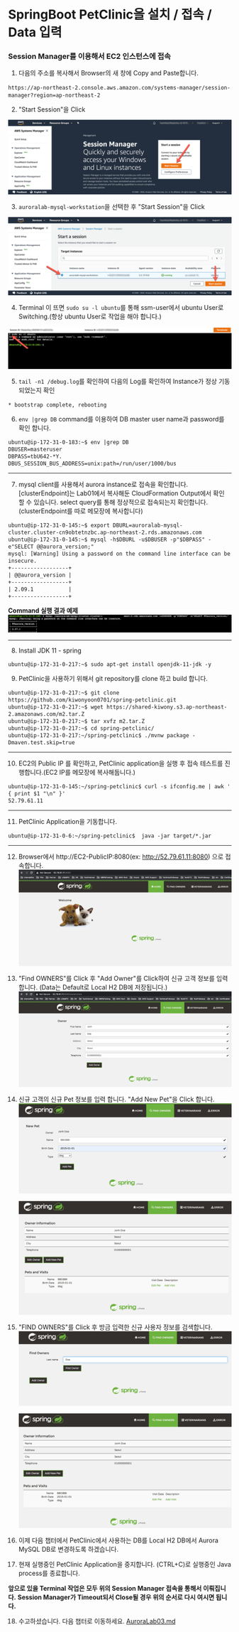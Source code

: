 # SpringBoot PetClinic을 설치 / 접속 / Data 입력

### Session Manager를 이용해서 EC2 인스턴스에 접속

1. 다음의 주소를 복사해서 Browser의 새 창에 Copy and Paste합니다.

`https://ap-northeast-2.console.aws.amazon.com/systems-manager/session-manager?region=ap-northeast-2`

2. "Start Session"을 Click

<kbd> ![GitHub Logo](images/6.png) </kbd>

3. `auroralab-mysql-workstation`을 선택한 후 "Start Session"을 Click

<kbd> ![GitHub Logo](images/7.png) </kbd>

4. Terminal 이 뜨면 `sudo su -l ubuntu`를 통해 ssm-user에서 ubuntu User로 Switching.(항상 ubuntu User로 작업을 해야 합니다.)

<kbd> ![GitHub Logo](images/8.png) </kbd>

5. `tail -n1 /debug.log`를 확인하여 다음의 Log를 확인하여 Instance가 정상 기동되었는지 확인

`* bootstrap complete, rebooting`

6. `env |grep DB` command를 이용하여 DB master user name과 password를 확인 합니다.

```
ubuntu@ip-172-31-0-183:~$ env |grep DB
DBUSER=masteruser
DBPASS=tbU642-*Y.
DBUS_SESSION_BUS_ADDRESS=unix:path=/run/user/1000/bus
```

---

7. mysql client를 사용해서 aurora instance로 접속을 확인합니다. [clusterEndpoint]는 Lab01에서 복사해둔 CloudFormation Output에서 확인 할 수 있습니다. select query를 통해 정상적으로 접속되는지 확인합니다. (clusterEndpoint를 따로 메모장에 복사합니다)

```
ubuntu@ip-172-31-0-145:~$ export DBURL=auroralab-mysql-cluster.cluster-cn9obtetnzbc.ap-northeast-2.rds.amazonaws.com
ubuntu@ip-172-31-0-145:~$ mysql -h$DBURL -u$DBUSER -p"$DBPASS" -e"SELECT @@aurora_version;"
mysql: [Warning] Using a password on the command line interface can be insecure.
+------------------+
| @@aurora_version |
+------------------+
| 2.09.1           |
+------------------+

```

**Command 실행 결과 예제**
<kbd> ![GitHub Logo](images/9.png) </kbd>

---

8. Install JDK 11 - spring

```
ubuntu@ip-172-31-0-217:~$ sudo apt-get install openjdk-11-jdk -y
```

9. PetClinic을 사용하기 위해서 git repository를 clone 하고 build 합니다.

```
ubuntu@ip-172-31-0-217:~$ git clone https://github.com/kiwonyoon0701/spring-petclinic.git
ubuntu@ip-172-31-0-217:~$ wget https://shared-kiwony.s3.ap-northeast-2.amazonaws.com/m2.tar.Z
ubuntu@ip-172-31-0-217:~$ tar xvfz m2.tar.Z
ubuntu@ip-172-31-0-217:~$ cd spring-petclinic/
ubuntu@ip-172-31-0-217:~/spring-petclinic$ ./mvnw package -Dmaven.test.skip=true
```

---

10. EC2의 Public IP 를 확인하고, PetClinic application을 실행 후 접속 테스트를 진행합니다.(EC2 IP를 메모장에 복사해둡니다.)

```
ubuntu@ip-172-31-0-145:~/spring-petclinic$ curl -s ifconfig.me | awk ' { print $1 "\n" }'
52.79.61.11
```

---

11. PetClinic Application을 기동합니다.

```
ubuntu@ip-172-31-0-6:~/spring-petclinic$  java -jar target/*.jar
```

---

12. Browser에서 http://EC2-PublicIP:8080(ex: http://52.79.61.11:8080) 으로 접속합니다.
    <kbd> ![GitHub Logo](images/10.png) </kbd>

13. "Find OWNERS"를 Click 후 "Add Owner"를 Click하여 신규 고객 정보를 입력합니다. (Data는 Default로 Local H2 DB에 저장됩니다.)
    <kbd> ![GitHub Logo](images/11.png) </kbd>

14. 신규 고객의 신규 Pet 정보를 입력 합니다. "Add New Pet"을 Click 합니다.
    <kbd> ![GitHub Logo](images/12.png) </kbd>

    <kbd> ![GitHub Logo](images/13.png) </kbd>

15. "FIND OWNERS"를 Click 후 방금 입력한 신규 사용자 정보를 검색합니다.
    <kbd> ![GitHub Logo](images/14.png) </kbd>

    <kbd> ![GitHub Logo](images/15.png) </kbd>

16. 이제 다음 챕터에서 PetClinic에서 사용하는 DB를 Local H2 DB에서 Aurora MySQL DB로 변경하도록 하겠습니다.

17. 현재 실행중인 PetClinic Application을 중지합니다. (CTRL+C)로 실행중인 Java process를 종료합니다.

**앞으로 있을 Terminal 작업은 모두 위의 Session Manager 접속을 통해서 이뤄집니다.**
**Session Manager가 Timeout되서 Close될 경우 위의 순서로 다시 여시면 됩니다.**

18. 수고하셨습니다. 다음 챕터로 이동하세요. [AuroraLab03.md](AuroraLab03.md)
